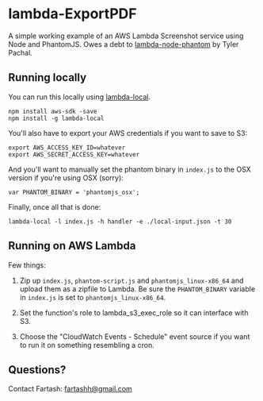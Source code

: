 lambda-ExportPDF
================

A simple working example of an AWS Lambda Screenshot service using Node and PhantomJS. Owes a debt to [lambda-node-phantom](https://github.com/TylerPachal/lambda-node-phantom) by Tyler Pachal.

Running locally
---------------

You can run this locally using [lambda-local](https://www.npmjs.com/package/lambda-local).

```
npm install aws-sdk -save
npm install -g lambda-local
```

You'll also have to export your AWS credentials if you want to save to S3:

```
export AWS_ACCESS_KEY_ID=whatever
export AWS_SECRET_ACCESS_KEY=whatever
```

And you'll want to manually set the phantom binary in `index.js` to the OSX version if you're using OSX (sorry):

```
var PHANTOM_BINARY = 'phantomjs_osx';
```

Finally, once all that is done:

```
lambda-local -l index.js -h handler -e ./local-input.json -t 30
```

Running on AWS Lambda
---------------------

Few things:

1. Zip up `index.js`, `phantom-script.js` and `phantomjs_linux-x86_64` and upload them as a zipfile to Lambda. Be sure the `PHANTOM_BINARY` variable in `index.js` is set to `phantomjs_linux-x86_64`.

2. Set the function's role to lambda_s3_exec_role so it can interface with S3.

3. Choose the "CloudWatch Events - Schedule" event source if you want to run it on something resembling a cron.

Questions?
----------

Contact Fartash: fartashh@gmail.com 